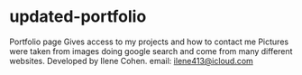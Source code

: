 # updated-portfolio
Portfolio page
Gives access to my projects and how to contact me
Pictures were taken from images doing google search and come from many different websites.
Developed by Ilene Cohen.
email: ilene413@icloud.com